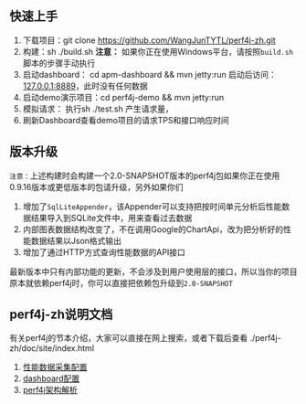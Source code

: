 ## 快速上手

1. 下载项目：git clone https://github.com/WangJunTYTL/perf4j-zh.git
2. 构建：sh ./build.sh **注意：** 如果你正在使用Windows平台，请按照`build.sh`脚本的步骤手动执行
3. 启动dashboard： cd apm-dashboard &&  mvn jetty:run 启动后访问：[127.0.0.1:8889](http://127.0.0.1:8889)，此时没有任何数据
4. 启动demo演示项目：cd perf4j-demo && mvn jetty:run
5. 模拟请求： 执行sh ./test.sh 产生请求量，
6. 刷新Dashboard查看demo项目的请求TPS和接口响应时间

## 版本升级

`注意：`上述构建时会构建一个2.0-SNAPSHOT版本的perf4j包如果你正在使用0.9.16版本或更低版本的包请升级，另外如果你们

1. 增加了`SqlLiteAppender`，该Appender可以支持把按时间单元分析后性能数据结果导入到SQLite文件中，用来查看过去数据
1. 内部图表数据结构改变了，不在调用Google的ChartApi，改为把分析好的性能数据结果以Json格式输出
1. 增加了通过HTTP方式查询性能数据的API接口

最新版本中只有内部功能的更新，不会涉及到用户使用层的接口，所以当你的项目原本就依赖perf4j时，你可以直接把依赖包升级到`2.0-SNAPSHOT`

## perf4j-zh说明文档

有关perf4j的节本介绍，大家可以直接在网上搜索，或者下载后查看 ./perf4j-zh/doc/site/index.html

1. [性能数据采集配置](./doc/perf4j_usage.md)
2. [dashboard配置](./doc/dashboard_usage.md)
3. [perf4j架构解析](https://raw.githubusercontent.com/WangJunTYTL/perf4j-zh/master/doc/perf4j架构解析.jpg)
